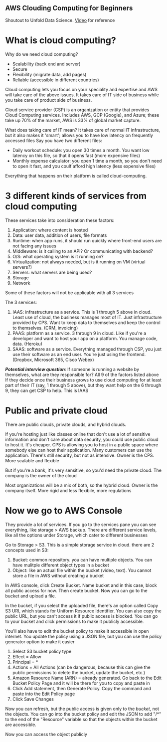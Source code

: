 ## AWS Clouding Computing for Beginners

Shoutout to Unfold Data Science. [Video](https://www.youtube.com/watch?v=0SYV7o_fd50&list=PLmPJQXJiMoUWFW2JxRSAfhcsQ0Cr9qbv-) for reference

# What is cloud computing?
Why do we need cloud computing? 
* Scalability (back end and server)
* Secure
* Flexibility (migrate data, add pages)
* Reliable (accessible in different countries)

Cloud computing lets you focus on your speciality and expertise and AWS will take care of the above issues. It takes care of IT side of business while you take care of product side of business. 

Cloud service provider (CSP) is an organization or entity that provides Cloud Computing services. Includes AWS, GCP (Google), and Azure; these take up 70% of the market, AWS is 33% of global market capture. 

What does taking care of IT mean?
It takes care of normal IT infrastructure, but it also makes it 'smart'; allows you to have low latency on frequently accessed files
Say you have two different files:
* Daily workout schedule: you open 30 times a month. You want low latency on this file, so that it opens fast (more expensive files)
* Monthly expense calculator: you open 1 time a month, so you don't need to open it fast, and you coulf afford high latency (less expensive files)

Everything that happens on their platform is called cloud-computing. 

# 3 different kinds of services from cloud computing

These services take into consideration these factors:
1. Application: where content is hosted
2. Data: user data, addition of users, file formats
3. Runtime: when app runs, it should run quickly where front-end users are not facing any issues
4. Middleware: is it calling to an API? Or communicating with backend? 
5. O/S: what operating system is it running on? 
6. Virtualization: not always needed, but is it running on VM (virtual servers?)
7. Servers: what servers are being used?
8. Storage
9. Network

Some of these factors will not be applicable with all 3 services

The 3 services:
1. IAAS: infrastructure as a service. This is 1 through 5 above in cloud. Least use of cloud, the business manages most of IT. Just infrastructure provided by CPS. Want to keep data to themselves and keep the control to themselves. (CRM, invoicing)
2. PAAS: platform as a service. 3 through 9 in cloud. Like if you're a developer and want to host your app on a platform. You manage code, data. (Heroku)
3. SAAS: software as a service. Everything managed through CSP, you just use their software as an end user. You're just using the frontend. (Dropbox, Microsoft 365, Cisco Webex)

***Potential interview question***: 
If someone is running a website by themselves, what are they responsible for? All 9 of the factors listed above
If they decide once their business grows to use cloud computing for at least part of their IT (say, 1 through 5 above), but they want help on the 6 through 9, they can get CSP to help. This is IAAS

# Public and private cloud

There are public clouds, private clouds, and hybrid clouds.

If you're hosting just like classes online that don't use a lot of sensitive information and don't care about data security, you could use public cloud to host it. It's cheaper. CPS is allowing you to host in a public space where somebody else can host their application. Many customers can use the application. There's still security, but not as intensive. Owner is the CPS. More scalable and flexible

But if you're a bank, it's very sensitive, so you'd need the private cloud. The company is the owner of the cloud

Most organizations will be a mix of both, so the hybrid cloud. Owner is the company itself. More rigid and less flexibile, more regulations

# Now we go to AWS Console

They provide a lot of services. If you go to the services pane you can see everything, like storage > AWS backup. There are different service levels, like all the options under Storage, which cater to different businesses

Go to Storage > S3. This is a simple storage service in cloud. there are 2 concepts used in S3:
1. Bucket: common repository. you can have multiple objects. You can have mulitple different object types in a bucket
2. Object: like an actual file within the bucket (video, text). You cannot store a file in AWS without creating a bucket

In AWS console, click Create Bucket. Name bucket and in this case, block all public access for now. Then create bucket. Now you can go to the bucket and upload a file. 

In the bucket, if you select the uploaded file, there's an option called Copy S3 URI, which stands for Uniform Resource Identifier. You can also copy the public URL, but you can't access it if public access is blocked. You can go to your bucket and click permissions to make it publicly accessible.

You'll also have to edit the bucket policy to make it accessible in open internet. You update the policy using a JSON file, but you can use the policy generator option to make it easier
1. Select S3 bucket policy type
2. Effect = Allow
3. Principal = *
4. Actions = All Actions (can be dangerous, because this can give the public permissions to delete the bucket, update the bucket, etc.)
5. Amazon Resource Name (ARN) = already generated. Go back to the Edit Bucket Policy Page and it will be there for you to copy and paste in
6. Click Add statement, then Generate Policy. Copy the command and paste into the Edit Policy page
7. Click Save Changes

Now you can refresh, but the public access is given only to the *bucket*, not the objects. You can go into the bucket policy and edit the JSON to add "/*" to the end of the "Resource" variable so that the objects within the bucket are accessible. 

Now you can access the object publicly
